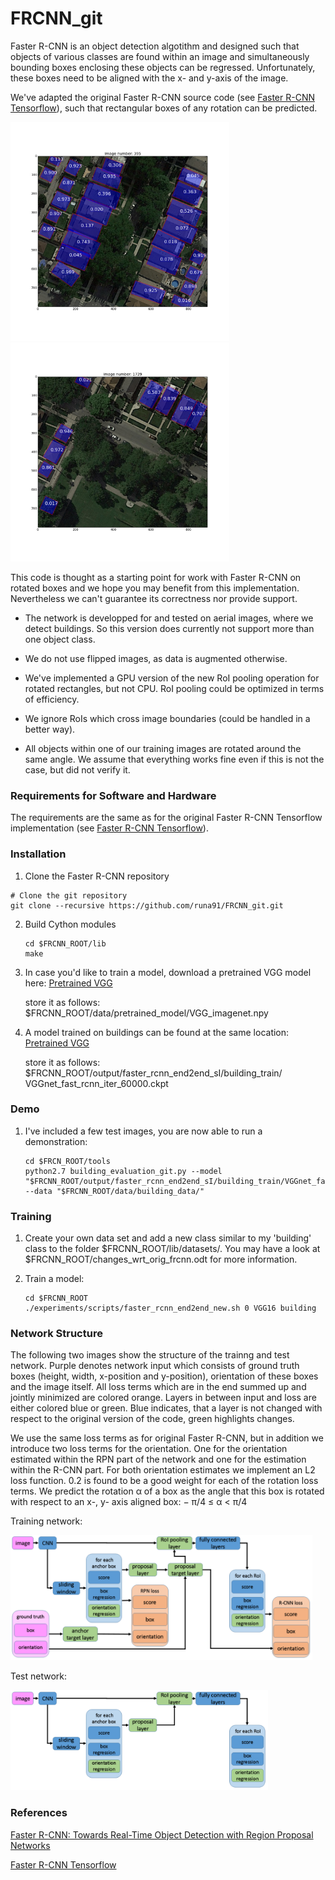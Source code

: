
# FRCNN_git

Faster R-CNN is an object detection algotithm and designed such that objects of various classes are found within an image and simultaneously bounding boxes enclosing these objects can be regressed. Unfortunately, these boxes need to be aligned with the x- and y-axis of the image.

We've adapted the original Faster R-CNN source code (see [Faster R-CNN Tensorflow](https://github.com/smallcorgi/Faster-RCNN_TF)), such that rectangular boxes of any rotation can be predicted. 

<img src="output/faster_rcnn_end2end_sI/building_train/res_img_nms02_395.png" width="350"> <img src="output/faster_rcnn_end2end_sI/building_train/res_img_nms021729.png " width="350">

This code is thought as a starting point for work with Faster R-CNN on rotated boxes and we hope you may benefit from this implementation. Nevertheless we can't guarantee its correctness nor provide support.
 
* The network is developped for and tested on aerial images, where we detect buildings. So this version does currently not support more than one object class.

* We do not use flipped images, as data is augmented otherwise.

* We've implemented a GPU version of the new RoI pooling operation for rotated rectangles, but not CPU. RoI pooling could be optimized in terms of efficiency.

* We ignore RoIs which cross image boundaries (could be handled in a better way).

* All objects within one of our training images are rotated around the same angle. We assume that everything works fine even if this is not the case, but did not verify it.


### Requirements for Software and Hardware

The requirements are the same as for the original Faster R-CNN Tensorflow implementation (see [Faster R-CNN Tensorflow](https://github.com/smallcorgi/Faster-RCNN_TF)). 


### Installation 

1. Clone the Faster R-CNN repository
  ```Shell
  # Clone the git repository
  git clone --recursive https://github.com/runa91/FRCNN_git.git
  ```

2. Build Cython modules
    ```Shell
    cd $FRCNN_ROOT/lib
    make
    ```

3. In case you'd like to train a model, download a pretrained VGG model here:
   [Pretrained VGG](https://polybox.ethz.ch/index.php/s/oitt4w7HRWNxDmY)

   store it as follows: 
   $FRCNN_ROOT/data/pretrained_model/VGG_imagenet.npy

 
4. A model trained on buildings can be found at the same location:
   [Pretrained VGG](https://polybox.ethz.ch/index.php/s/oitt4w7HRWNxDmY)

   store it as follows:
   $FRCNN_ROOT/output/faster_rcnn_end2end_sI/building_train/ VGGnet_fast_rcnn_iter_60000.ckpt


### Demo

1. I've included a few test images, you are now able to run a demonstration:
	
    ```Shell
    cd $FRCN_ROOT/tools
    python2.7 building_evaluation_git.py --model "$FRCNN_ROOT/output/faster_rcnn_end2end_sI/building_train/VGGnet_fast_rcnn_iter_60000.ckpt" --data "$FRCNN_ROOT/data/building_data/"
	```

### Training

1. Create your own data set and add a new class similar to my 'building' class to the folder $FRCNN_ROOT/lib/datasets/.
You may have a look at $FRCNN_ROOT/changes_wrt_orig_frcnn.odt for more information.

2. Train a model:

    ```Shell
    cd $FRCNN_ROOT
    ./experiments/scripts/faster_rcnn_end2end_new.sh 0 VGG16 building
    ```

### Network Structure 
The following two images show the structure of the trainng and test network. Purple denotes network input which consists of ground truth boxes (height, width, x-position and y-position), orientation of these boxes and the image itself. All loss terms which are in the end summed up and jointly minimized are colored orange. Layers in between input and loss are either colored blue or green. Blue indicates, that a layer is not changed with respect to the original version of the code, green highlights changes. 

We use the same loss terms as for original Faster R-CNN, but in addition we introduce two loss terms for the orientation. One for the orientation estimated within the RPN part of the network and one for the estimation within the R-CNN part. For both orientation estimates we implement an L2 loss function. 0.2 is found to be a good weight for each of the rotation loss terms. We predict the
rotation α of a box as the angle that this box is rotated with respect to an x-, y- axis aligned
box: 
− π/4 ≤ α < π/4

Training network:

<img src="various/FRCNN_train.png" height="200">

Test network:

<img src="various/FRCNN_test.png" height="160">

### References

[Faster R-CNN: Towards Real-Time Object Detection with Region Proposal Networks](https://papers.nips.cc/paper/5638-faster-r-cnn-towards-real-time-object-detection-with-region-proposal-networks.pdf)

[Faster R-CNN Tensorflow](https://github.com/smallcorgi/Faster-RCNN_TF)



